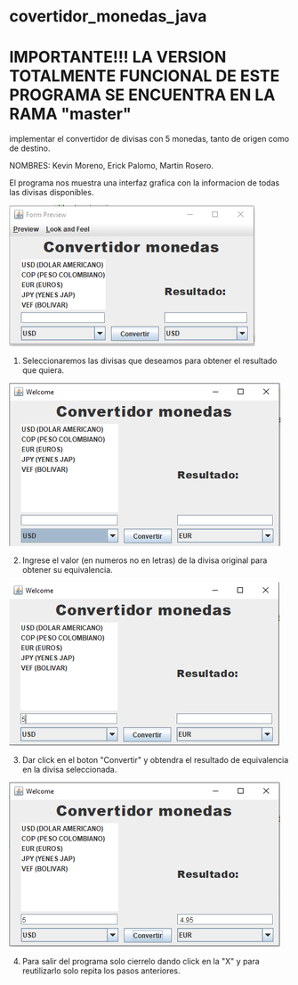 # covertidor_monedas_java

# IMPORTANTE!!! LA VERSION TOTALMENTE FUNCIONAL DE ESTE PROGRAMA SE ENCUENTRA EN LA RAMA "master"

implementar el convertidor de divisas con 5 monedas, tanto de origen como de destino.

NOMBRES: Kevin Moreno, Erick Palomo, Martin Rosero.

El programa nos muestra una interfaz grafica con la informacion de todas las divisas disponibles.

![img.png](img.png)


1) Seleccionaremos las divisas que deseamos para obtener el resultado que quiera.

![img_1.png](img_1.png)

2) Ingrese el valor (en numeros no en letras) de la divisa original para obtener su equivalencia.

![img_2.png](img_2.png)

3) Dar click en el boton "Convertir" y obtendra el resultado de equivalencia en la divisa seleccionada.

![img_3.png](img_3.png)

4) Para salir del programa solo cierrelo dando click en la "X" y para reutilizarlo solo repita los pasos anteriores.
